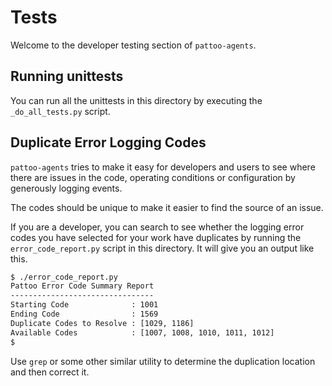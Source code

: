 # Tests

Welcome to the developer testing section of `pattoo-agents`.

## Running unittests

You can run all the unittests in this directory by executing the `_do_all_tests.py` script.

## Duplicate Error Logging Codes
`pattoo-agents` tries to make it easy for developers and users to see where there are issues in the code, operating conditions or configuration by generously logging events.

The codes should be unique to make it easier to find the source of an issue.

If you are a developer, you can search to see whether the logging error codes you have selected for your work have duplicates by running the `error_code_report.py` script in this directory. It will give you an output like this.

```bash
$ ./error_code_report.py
Pattoo Error Code Summary Report
--------------------------------
Starting Code              : 1001
Ending Code                : 1569
Duplicate Codes to Resolve : [1029, 1186]
Available Codes            : [1007, 1008, 1010, 1011, 1012]
$
```
Use `grep` or some other similar utility to determine the duplication location and then correct it.
